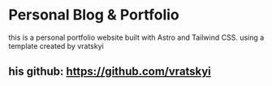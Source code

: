 # Personal Blog & Portfolio
this is a personal portfolio website built with Astro and Tailwind CSS. using a template created by vratskyi 

his github: https://github.com/vratskyi
--------------------------------------------------------------------------------
